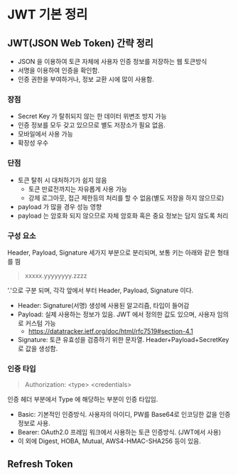 # JWT 기본 정리

## JWT(JSON Web Token) 간략 정리
* JSON 을 이용하여 토큰 자체에 사용자 인증 정보를 저장하는 웹 토큰방식
* 서명을 이용하여 인증을 확인함.
* 인증 권한을 부여하거나, 정보 교환 시에 많이 사용함.

### 장점
* Secret Key 가 탈취되지 않는 한 데이터 위변조 방지 가능
* 인증 정보를 모두 갖고 있으므로 별도 저장소가 필요 없음.
* 모바일에서 사용 가능
* 확장성 우수

### 단점
* 토큰 탈취 시 대처하기가 쉽지 않음
  * 토큰 만료전까지는 자유롭게 사용 가능
  * 강제 로그아웃, 접근 제한등의 처리를 할 수 없음(별도 저장을 하지 않으므로)
* payload 가 많을 경우 성능 영향
* payload 는 암호화 되지 않으므로 자체 암호화 혹은 중요 정보는 담지 않도록 처리

### 구성 요소
Header, Payload, Signature 세가지 부분으로 분리되며, 보통 키는 아래와 같은 형태를 띔
> xxxxx.yyyyyyyy.zzzz

'.'으로 구분 되며, 각각 앞에서 부터 Header, Payload, Signature 이다. 

* Header: Signature(서명) 생성에 사용된 알고리즘, 타입이 들어감
* Payload: 실제 사용하는 정보가 있음. JWT 에서 정의한 값도 있으며, 사용자 임의로 커스텀 가능
  * https://datatracker.ietf.org/doc/html/rfc7519#section-4.1
* Signature: 토큰 유효성을 검증하기 위한 문자열. Header+Payload+SecretKey 로 값을 생성함.

### 인증 타입
> Authorization: &#60;type&#62; &#60;credentials&#62;

인증 헤더 부분에서 Type 에 해당하는 부분이 인증 타입임.

* Basic: 기본적인 인증방식. 사용자의 아이디, PW를 Base64로 인코딩한 값을 인증정보로 사용.
* Bearer: OAuth2.0 프레임 워크에서 사용하는 토큰 인증방식. (JWT에서 사용)
* 이 외에 Digest, HOBA, Mutual, AWS4-HMAC-SHA256 등이 있음.

## Refresh Token

